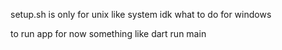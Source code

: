 setup.sh is only for unix like system idk what to do for windows

to run app for now something like dart run main

